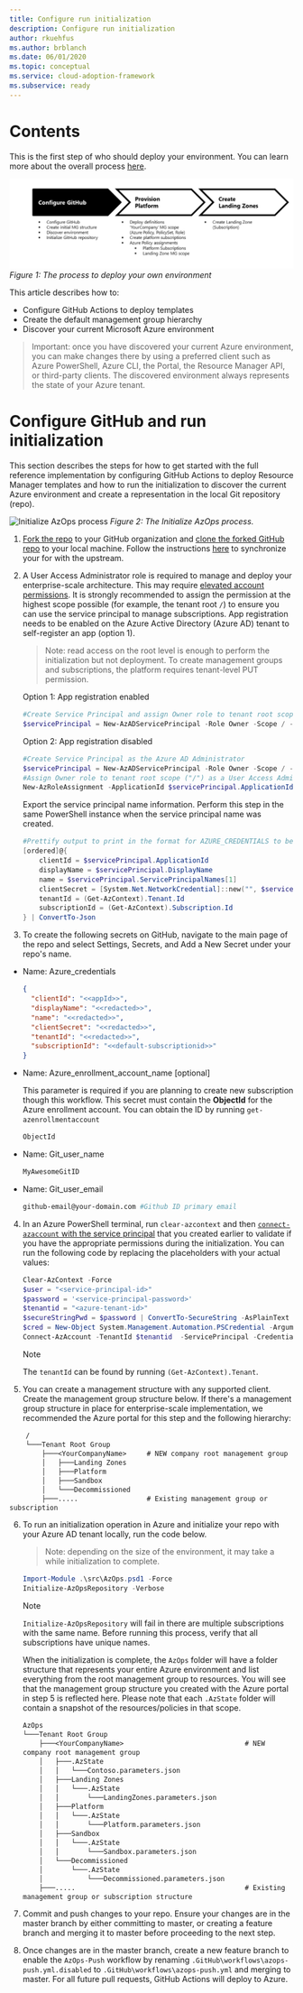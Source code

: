 ```yaml
---
title: Configure run initialization
description: Configure run initialization
author: rkuehfus
ms.author: brblanch
ms.date: 06/01/2020
ms.topic: conceptual
ms.service: cloud-adoption-framework
ms.subservice: ready
---
```


# Contents

This is the first step of who should deploy your environment. You can learn more about the overall process [here](./Using-Reference-Implementation.md).

![Step 1: the process to deploy your own environment](../media/deploy-environment-step-1.png)
_Figure 1: The process to deploy your own environment_

This article describes how to:

* Configure GitHub Actions to deploy templates
* Create the default management group hierarchy
* Discover your current Microsoft Azure environment

> Important: once you have discovered your current Azure environment, you can make changes there by using a preferred client such as Azure PowerShell, Azure CLI, the Portal, the Resource Manager API, or third-party clients. The discovered environment always represents the state of your Azure tenant.

# Configure GitHub and run initialization

This section describes the steps for how to get started with the full reference implementation by configuring GitHub Actions to deploy Resource Manager templates and how to run the initialization to discover the current Azure environment and create a representation in the local Git repository (repo).

![Initialize AzOps process](../media/initialize-azops.png")
_Figure 2: The Initialize AzOps process._

1. [Fork the repo](https://help.github.com/en/github/getting-started-with-github/fork-a-repo) to your GitHub organization and [clone the forked GitHub repo](https://help.github.com/en/github/creating-cloning-and-archiving-repositories/cloning-a-repository) to your local machine.
Follow the instructions [here](./prerequisites.md#sync-your-fork-with-upstream-repo) to synchronize your for with the upstream.

2. A User Access Administrator role is required to manage and deploy your enterprise-scale architecture. This may require [elevated account permissions](https://docs.microsoft.com/azure/role-based-access-control/elevate-access-global-admin). It is strongly recommended to assign the permission at the highest scope possible (for example, the tenant root `/`) to ensure you can use the service principal to manage subscriptions. App registration needs to be enabled on the Azure Active Directory (Azure AD) tenant to self-register an app (option 1).
    > Note: read access on the root level is enough to perform the initialization but not deployment. To create management groups and subscriptions, the platform requires tenant-level PUT permission.

    Option 1: App registration enabled

    ```powershell
    #Create Service Principal and assign Owner role to tenant root scope ("/")
    $servicePrincipal = New-AzADServicePrincipal -Role Owner -Scope / -DisplayName AzOps
    ```

    Option 2: App registration disabled

    ```powershell
    #Create Service Principal as the Azure AD Administrator
    $servicePrincipal = New-AzADServicePrincipal -Role Owner -Scope / -DisplayName AzOps -SkipAssignment
    #Assign Owner role to tenant root scope ("/") as a User Access Administrator
    New-AzRoleAssignment -ApplicationId $servicePrincipal.ApplicationId -RoleDefinitionName Owner -Scope /
    ```

    Export the service principal name information. Perform this step in the same PowerShell instance when the service principal name was created.

    ```powershell
    #Prettify output to print in the format for AZURE_CREDENTIALS to be able to copy in next step.
    [ordered]@{
        clientId = $servicePrincipal.ApplicationId
        displayName = $servicePrincipal.DisplayName
        name = $servicePrincipal.ServicePrincipalNames[1]
        clientSecret = [System.Net.NetworkCredential]::new("", $servicePrincipal.Secret).Password
        tenantId = (Get-AzContext).Tenant.Id
        subscriptionId = (Get-AzContext).Subscription.Id
    } | ConvertTo-Json
    ```

3. To create the following secrets on GitHub, navigate to the main page of the repo and select Settings, Secrets, and Add a New Secret under your repo's name.

- Name: Azure_credentials

    ```json
    {
      "clientId": "<<appId>>",
      "displayName": "<<redacted>>",
      "name": "<<redacted>>",
      "clientSecret": "<<redacted>>",
      "tenantId": "<<redacted>>",
      "subscriptionId": "<<default-subscriptionid>>"
    }
    ```

- Name: Azure_enrollment_account_name [optional]

    This parameter is required if you are planning to create new subscription though this workflow. This secret must contain the **ObjectId** for the Azure enrollment account. You can obtain the ID by running ```get-azenrollmentaccount```

    ```bash
    ObjectId
    ```

- Name: Git_user_name

    ```bash
    MyAwesomeGitID
    ```

- Name: Git_user_email

    ```bash
    github-email@your-domain.com #Github ID primary email
    ```

4. In an Azure PowerShell terminal, run `clear-azcontext` and then [`connect-azaccount` with the service principal](https://docs.microsoft.com/powershell/azure/create-azure-service-principal-azureps?view=azps-3.6.1#sign-in-using-a-service-principal) that you created earlier to validate if you have the appropriate permissions during the initialization. You can run the following code by replacing the placeholders with your actual values:

    ```powershell
    Clear-AzContext -Force
    $user = "<service-principal-id>"
    $password = '<service-principal-password>'
    $tenantid = "<azure-tenant-id>"
    $secureStringPwd = $password | ConvertTo-SecureString -AsPlainText -Force
    $cred = New-Object System.Management.Automation.PSCredential -ArgumentList $user, $secureStringPwd
    Connect-AzAccount -TenantId $tenantid  -ServicePrincipal -Credential $cred
    ```

    > [!NOTE]
    > The `tenantId` can be found by running `(Get-AzContext).Tenant`.

5. You can create a management structure with any supported client. Create the management group structure below. If there's a management group structure in place for enterprise-scale implementation, we recommended the Azure portal for this step and the following hierarchy:

  ```shell
      /
      └───Tenant Root Group
          ├───<YourCompanyName>     # NEW company root management group
          │   ├───Landing Zones
          │   ├───Platform
          │   ├───Sandbox
          │   └───Decommissioned
          ├───.....                 # Existing management group or subscription
  ```

6. To run an initialization operation in Azure and initialize your repo with your Azure AD tenant locally, run the code below.
   >Note: depending on the size of the environment, it may take a while initialization to complete.

    ```powershell
    Import-Module .\src\AzOps.psd1 -Force
    Initialize-AzOpsRepository -Verbose
    ```

    > [!NOTE]
    `Initialize-AzOpsRepository` will fail in there are multiple subscriptions with the same name. Before running this process, verify that all subscriptions have unique names.

    When the initialization is complete, the `AzOps` folder will have a folder structure that represents your entire Azure environment and list everything from the root management group to resources. You will see that the management group structure you created with the Azure portal in step 5 is reflected here. Please note that each `.AzState` folder will contain a snapshot of the resources/policies in that scope.

    ```shell
    AzOps
    └───Tenant Root Group
        ├───<YourCompanyName>                              # NEW company root management group
        │   ├───.AzState
        │   │   └───Contoso.parameters.json
        │   ├───Landing Zones
        │   │   └───.AzState
        │   │       └───LandingZones.parameters.json
        │   ├───Platform
        │   │   └───.AzState
        │   │       └───Platform.parameters.json
        │   ├───Sandbox
        │   │   └───.AzState
        │   │       └───Sandbox.parameters.json
        │   └───Decommissioned
        │       └───.AzState
        │           └───Decommissioned.parameters.json
        ├───.....                                          # Existing management group or subscription structure
    ```

7. Commit and push changes to your repo. Ensure your changes are in the master branch by either committing to master, or creating a feature branch and merging it to master before proceeding to the next step.

8. Once changes are in the master branch, create a new feature branch to enable the `AzOps-Push` workflow by renaming `.GitHub\workflows\azops-push.yml.disabled` to `.GitHub\workflows\azops-push.yml` and merging to master. For all future pull requests, GitHub Actions will deploy to Azure.
